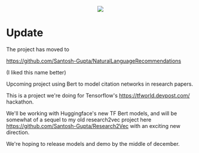
<p align="center">
  <img src="https://i.imgur.com/7Ylvdy3.png">
</p>

# Update 

The project has moved to

https://github.com/Santosh-Gupta/NaturalLanguageRecommendations

(I liked this name better)

Upcoming project using Bert to model citation networks in research papers. 

This is a project we're doing for Tensorflow's https://tfworld.devpost.com/ hackathon. 

We'll be working with Huggingface's new TF Bert models, and will be somewhat of a sequel to my old research2vec project here https://github.com/Santosh-Gupta/Research2Vec with an exciting new direction. 

We're hoping to release models and demo by the middle of december. 

